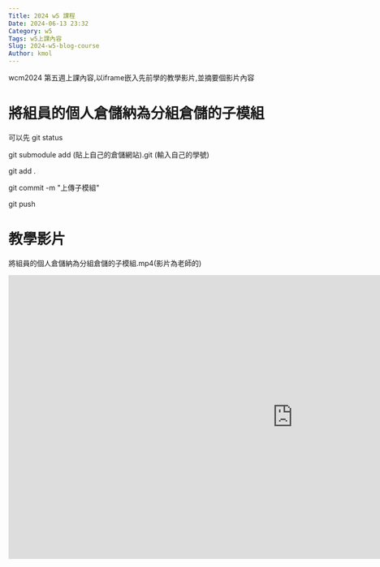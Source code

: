 ```yaml
---
Title: 2024 w5 課程
Date: 2024-06-13 23:32
Category: w5
Tags: w5上課內容
Slug: 2024-w5-blog-course
Author: kmol
---
```


wcm2024 第五週上課內容,以iframe嵌入先前學的教學影片,並摘要個影片內容

<!-- PELICAN_END_SUMMARY -->

# 將組員的個人倉儲納為分組倉儲的子模組
可以先
git status

git submodule add (貼上自己的倉儲網站).git (輸入自己的學號)

git add .

git commit -m "上傳子模組"

git push

# 教學影片
將組員的個人倉儲納為分組倉儲的子模組.mp4(影片為老師的)

<iframe width="1120" height="560" src="https://www.youtube.com/embed/uzN2sMKCO3E?si=dkXiKysfCabfyFqq" title="YouTube video player" frameborder="0" allow="accelerometer; autoplay; clipboard-write; encrypted-media; gyroscope; picture-in-picture; web-share" referrerpolicy="strict-origin-when-cross-origin" allowfullscreen></iframe>




